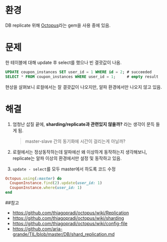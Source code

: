 # 환경
DB replicate 위해 [Octopus](https://github.com/thiagopradi/octopus)라는 gem을 사용 중에 있음.

# 문제
한 테이블에 대해 update 후 select를 했으나 빈 결괏값이 나옴.
```SQL
UPDATE coupon_instances SET user_id = 1 WHERE id = 2; # succeeded
SELECT * FROM coupon_instances WHERE user_id = 1;     # empty result
```
현상을 살펴보니 로컬에서는 잘 결괏값이 나오지만, 알파 환경에서만 나오지 않고 있음.

# 해결
1. 엄청난 삽질 끝에, **sharding/replicate과 관련있지 않을까?** 라는 생각이 문득 들게 됨.
  
   > master-slave 간의 동기화에 시간이 걸리는게 아닐까?

2. 로컬에서는 정상동작하는데 알파에선 왜 이상하게 동작하는지 생각해보니, replicate는 알파 이상의 환경에서만 설정 및 동작하고 있음.
3. `update - select`를 모두 master에서 하도록 코드 수정
```ruby
Octopus.using(:master) do
  CouponInstance.find(2).update(user_id: 1)
  CouponInstance.where(user_id: 1)
end
```

##참고
- https://github.com/thiagopradi/octopus/wiki/Replication
- https://github.com/thiagopradi/octopus/wiki/sharding
- https://github.com/thiagopradi/octopus/wiki/config-file
- https://github.com/aria-grande/TIL/blob/master/DB/shard_replication.md

